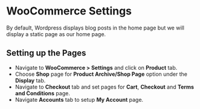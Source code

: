 # WooCommerce Settings

By default, Wordpress displays blog posts in the home page but we will display a static page as our home page.

## Setting up the Pages

* Navigate to **WooCommerce > Settings** and click on **Product** tab.
* Choose **Shop** page for **Product Archive/Shop Page** option under the **Display** tab.
* Navigate to **Checkout** tab and set pages for **Cart**, **Checkout** and **Terms and Conditions** page.
* Navigate **Accounts** tab to setup **My Account** page.
